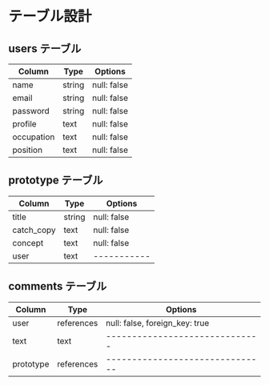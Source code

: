 # テーブル設計

## users テーブル

| Column     | Type   | Options     |
| ---------- | ------ | ----------- |
| name       | string | null: false |
| email      | string | null: false |
| password   | string | null: false |
| profile    | text   | null: false |
| occupation | text   | null: false|
| position   | text   | null: false |

## prototype テーブル

| Column     | Type   | Options     |
| ---------- | ------ | ----------- |
| title      | string | null: false |
| catch_copy | text   | null: false |
| concept    | text   | null: false |
| user       | text   | ----------- |

## comments テーブル

| Column    | Type          | Options                        |
| --------- | ------------- | ------------------------------ |
| user      | references    | null: false, foreign_key: true |
| text      | text          | ------------------------------ |
| prototype | references    | -------------------------------|